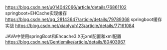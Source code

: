 https://blog.csdn.net/u014042066/article/details/76861102
springboot+EHCache实现缓存
https://blog.csdn.net/qq_28143647/article/details/79789368
springboot缓存实战
https://blog.csdn.net/xiaolyuh123/article/details/77161084

JAVA中使用springBoot和Ehcache3.X无xml配置和xml配置
https://blog.csdn.net/Gentlemike/article/details/80403967